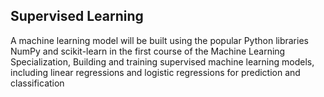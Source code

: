 ## Supervised Learning
A machine learning model will be built using the popular Python libraries NumPy and scikit-learn in the first course of the Machine Learning Specialization, Building and training supervised machine learning models, including linear regressions and logistic regressions for prediction and classification
